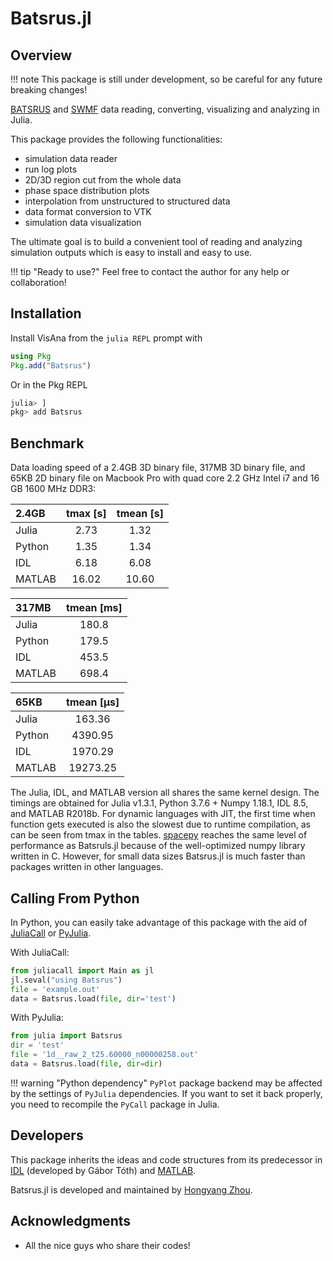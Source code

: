 # Batsrus.jl

## Overview

!!! note
    This package is still under development, so be careful for any future breaking changes!

[BATSRUS](https://github.com/MSTEM-QUDA/BATSRUS) and [SWMF](https://github.com/MSTEM-QUDA/SWMF) data reading, converting, visualizing and analyzing in Julia.

This package provides the following functionalities:

* simulation data reader
* run log plots
* 2D/3D region cut from the whole data
* phase space distribution plots
* interpolation from unstructured to structured data
* data format conversion to VTK
* simulation data visualization

The ultimate goal is to build a convenient tool of reading and analyzing simulation outputs which is easy to install and easy to use.

!!! tip "Ready to use?"
    Feel free to contact the author for any help or collaboration!

## Installation

Install VisAna from the `julia REPL` prompt with

```julia
using Pkg
Pkg.add("Batsrus")
```

Or in the Pkg REPL

```julia
julia> ]
pkg> add Batsrus
```

## Benchmark

Data loading speed of a 2.4GB 3D binary file, 317MB 3D binary file, and 65KB 2D binary file on Macbook Pro with quad core 2.2 GHz Intel i7 and 16 GB 1600 MHz DDR3:

| 2.4GB |   tmax [s] |  tmean [s] |
|:-------|:------:|:------:|
| Julia  | 2.73  |  1.32 |
| Python | 1.35  |  1.34 |
| IDL    | 6.18  |  6.08 |
| MATLAB | 16.02 | 10.60 |

| 317MB   | tmean [ms] |
|:-------|:---------:|
| Julia  | 180.8    |
| Python | 179.5   |
| IDL    | 453.5   |
| MATLAB | 698.4  |

| 65KB   | tmean [μs] |
|:-------|:---------:|
| Julia  | 163.36    |
| Python | 4390.95   |
| IDL    | 1970.29   |
| MATLAB | 19273.25  |

The Julia, IDL, and MATLAB version all shares the same kernel design. The timings are obtained for Julia v1.3.1, Python 3.7.6 + Numpy 1.18.1, IDL 8.5, and MATLAB R2018b.
For dynamic languages with JIT, the first time when function gets executed is also the slowest due to runtime compilation, as can be seen from tmax in the tables. [spacepy](https://github.com/spacepy/spacepy) reaches the same level of performance as Batsruls.jl because of the well-optimized numpy library written in C. However, for small data sizes Batsrus.jl is much faster than packages written in other languages.

## Calling From Python

In Python, you can easily take advantage of this package with the aid of [JuliaCall](https://juliapy.github.io/PythonCall.jl/dev/juliacall/) or [PyJulia](https://pyjulia.readthedocs.io/en/latest/).

With JuliaCall:

```python
from juliacall import Main as jl
jl.seval("using Batsrus")
file = 'example.out'
data = Batsrus.load(file, dir='test')
```

With PyJulia:

```python
from julia import Batsrus
dir = 'test'
file = '1d__raw_2_t25.60000_n00000258.out'
data = Batsrus.load(file, dir=dir)
```

!!! warning "Python dependency"
    `PyPlot` package backend may be affected by the settings of `PyJulia` dependencies. If you want to set it back properly, you need to recompile the `PyCall` package in Julia.

## Developers

This package inherits the ideas and code structures from its predecessor in [IDL](https://github.com/MSTEM-QUDA/share/tree/stable/IDL) (developed by Gábor Tóth) and [MATLAB](https://github.com/henry2004y/VisAnaMatlab).

Batsrus.jl is developed and maintained by [Hongyang Zhou](https://github.com/henry2004y).

## Acknowledgments

* All the nice guys who share their codes!
